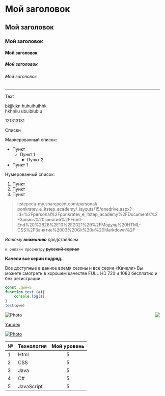 # Мой заголовок
## Мой заголовок
### Мой заголовок
#### Мой заголовок
##### Мой заголовок
###### Мой заголовок

---

Text

bkjjkjkn huhuihuihhk
<br>hkhniiu
ubuibiubiu

121313131

Списки

Маркерованный список:

* Пункт 
  * Пункт 1
    * Пункт 2
* Пункт 1

Нумерованный список:

1. Пункт
2. Пункт 
3. Пункт 

>itstepedu-my.sharepoint.com/personal/
>ponkratev_e_itstep_academy/_layouts/15/onedrive.aspx?id=%2Fpersonal%2Fponkratev_e_itstep_academy%2FDocuments%2FЗапись%20занятий%2FFront-End%20%2828%2E10%2E2021%29%2FМодуль%20HTML-CSS%2FЗанятие%2003%20Git%20и%20Markdown%2F

*Вашему __вниманию__ представляем* 

`к онлайн просмотру` ~~русский сериал~~ 

__Качели все серии подряд.__ 

Все доступные в данное время сезоны и все серии «Качели» Вы можете смотреть в хорошем качестве FULL HD 720 и 1080 бесплатно и без регистрации.
 
```javascript
const .qwe=5
function test (a){
    console.log(a)
}
test(qwe)
```
<img align="right" src="https://encrypted-tbn0.gstatic.com/images?q=tbn:ANd9GcRwwlskqL97fZfGdH_axhH4nRD0DpyRPTY1yNCorWTEMuP5wJCjhfkFTF996kL7FodiUIo&usqp=CAU">

![Photo](https://encrypted-tbn0.gstatic.com/images?q=tbn:ANd9GcRwwlskqL97fZfGdH_axhH4nRD0DpyRPTY1yNCorWTEMuP5wJCjhfkFTF996kL7FodiUIo&usqp=CAU)

[Yandex](https://yandex.by/)

[![Photo](https://encrypted-tbn0.gstatic.com/images?q=tbn:ANd9GcRwwlskqL97fZfGdH_axhH4nRD0DpyRPTY1yNCorWTEMuP5wJCjhfkFTF996kL7FodiUIo&usqp=CAU)](https://yandex.by/)



|№ | Технология | Мой уровень|
|--- |--- | :---: |
1 | Html | 5
2 | CSS | 5
3 | Java | 5
4 | C# | 5
5 | JavaScript | 5





























